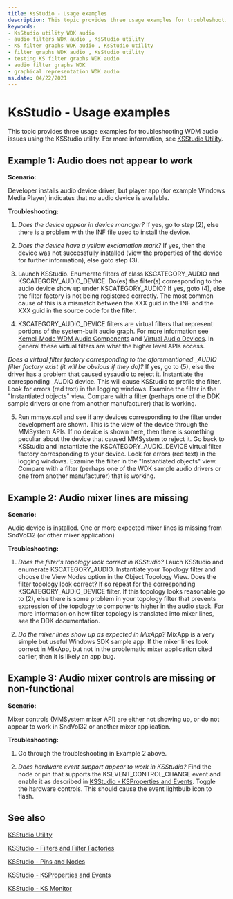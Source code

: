 ```yaml
---
title: KsStudio - Usage examples
description: This topic provides three usage examples for troubleshooting WDM audio issues using  the KSStudio utility.
keywords:
- KsStudio utility WDK audio
- audio filters WDK audio , KsStudio utility
- KS filter graphs WDK audio , KsStudio utility
- filter graphs WDK audio , KsStudio utility
- testing KS filter graphs WDK audio
- audio filter graphs WDK
- graphical representation WDK audio
ms.date: 04/22/2021
---
```


# KsStudio - Usage examples

This topic provides three usage examples for troubleshooting WDM audio issues using  the KSStudio utility. For more information, see [KSStudio Utility](ksstudio-utility.md).

## Example 1: Audio does not appear to work 

**Scenario:** 

Developer installs audio device driver, but player app (for example Windows Media Player) indicates that no audio device is available. 

**Troubleshooting:** 

1) *Does the device appear in device manager?* If yes, go to step (2), else there is a problem with the INF file used to install the device. 

2) *Does the device have a yellow exclamation mark?* If yes, then the device was not successfully installed (view the properties of the device for further information), else goto step (3). 

3) Launch KSStudio. Enumerate filters of class KSCATEGORY_AUDIO and KSCATEGORY_AUDIO_DEVICE. Do(es) the filter(s) corresponding to the audio device show up under KSCATEGORY_AUDIO? If yes, goto (4), else the filter factory is not being registered correctly. The most common cause of this is a mismatch between the XXX guid in the INF and the XXX guid in the source code for the filter. 

4) KSCATEGORY_AUDIO_DEVICE filters are virtual filters that represent portions of the system-built audio graph. For more information see [Kernel-Mode WDM Audio Components](kernel-mode-wdm-audio-components.md) and [Virtual Audio Devices](virtual-audio-devices.md). In general these virtual filters are what the higher level APIs access. 

*Does a virtual filter factory corresponding to the aforementioned _AUDIO filter factory exist (it will be obvious if they do)?* If yes, go to (5), else the driver has a problem that caused sysaudio to reject it. Instantiate the corresponding _AUDIO device. This will cause KSStudio to profile the filter. Look for errors (red text) in the logging windows. Examine the filter in the "Instantiated objects" view. Compare with a filter (perhaps one of the DDK sample drivers or one from another manufacturer) that is working. 

5) Run mmsys.cpl and see if any devices corresponding to the filter under development are shown. This is the view of the device through the MMSystem APIs. If no device is shown here, then there is something peculiar about the device that caused MMSystem to reject it. Go back to KSStudio and instantiate the KSCATEGORY_AUDIO_DEVICE virtual filter factory corresponding to your device. Look for errors (red text) in the logging windows. Examine the filter in the "Instantiated objects" view. Compare with a filter (perhaps one of the WDK sample audio drivers or one from another manufacturer) that is working. 

## Example 2: Audio mixer lines are missing 

**Scenario:** 

Audio device is installed. One or more expected mixer lines is missing from SndVol32 (or other mixer application) 

**Troubleshooting:** 

1) *Does the filter's topology look correct in KSStudio?* Lauch KSStudio and enumerate KSCATEGORY_AUDIO. Instantiate your Topology filter and choose the View Nodes option in the Object Topology View. Does the filter topology look correct? If so repeat for the corresponding KSCATEGORY_AUDIO_DEVICE filter. If this topology looks reasonable go to (2), else there is some problem in your topology filter that prevents expression of the topology to components higher in the audio stack. For more information on how filter topology is translated into mixer lines, see the DDK documentation. 

2) *Do the mixer lines show up as expected in MixApp?* MixApp is a very simple but useful Windows SDK sample app. If the mixer lines look correct in MixApp, but not in the problematic mixer application cited earlier, then it is likely an app bug. 

## Example 3: Audio mixer controls are missing or non-functional 

**Scenario:** 

Mixer controls (MMSystem mixer API) are either not showing up, or do not appear to work in SndVol32 or another mixer application. 

**Troubleshooting:** 

1) Go through the troubleshooting in Example 2 above. 

2) *Does hardware event support appear to work in KSStudio?* Find the node or pin that supports the KSEVENT_CONTROL_CHANGE event and enable it as described in [KSStudio - KSProperties and Events](ksstudio-utility-ksproperties-and-events.md). Toggle the hardware controls. This should cause the event lightbulb icon to flash. 


## See also

[KSStudio Utility](ksstudio-utility.md)

[KSStudio - Filters and Filter Factories](ksstudio-utility-filters-and-filter-factories.md)

[KSStudio - Pins and Nodes](ksstudio-utility-pins-and-nodes.md)

[KSStudio - KSProperties and Events](ksstudio-utility-ksproperties-and-events.md)

[KSStudio - KS Monitor](ksstudio-utility-ks-monitor.md)

 




